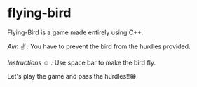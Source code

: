 # flying-bird
Flying-Bird is a game made entirely using C++.

*Aim ✌ :*
You have to prevent the bird from the hurdles provided.

*Instructions ☺ :*
Use space bar to make the bird fly.

Let's play the game and pass the hurdles!!😁
